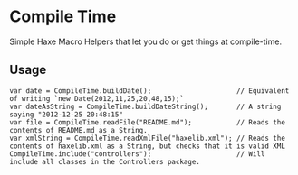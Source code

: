 Compile Time
============

Simple Haxe Macro Helpers that let you do or get things at compile-time. 

Usage
-----

	var date = CompileTime.buildDate();						// Equivalent of writing `new Date(2012,11,25,20,48,15);`
	var dateAsString = CompileTime.buildDateString();		// A string saying "2012-12-25 20:48:15"
	var file = CompileTime.readFile("README.md");			// Reads the contents of README.md as a String.
	var xmlString = CompileTime.readXmlFile("haxelib.xml");	// Reads the contents of haxelib.xml as a String, but checks that it is valid XML
	CompileTime.include("controllers");						// Will include all classes in the Controllers package.